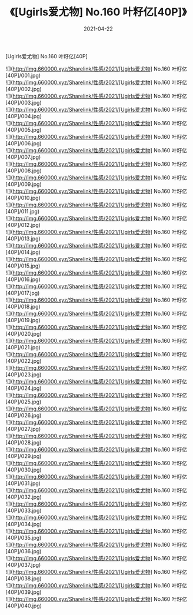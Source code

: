 ﻿---
layout: post
title:  《[Ugirls爱尤物] No.160 叶籽亿[40P]》
date:   2021-04-22
img: http://img.660000.xyz/Sharelink/性感/2021/[Ugirls爱尤物] No.160 叶籽亿[40P]/000.jpg
categories: [美女, 清纯, 唯美]
---

[Ugirls爱尤物] No.160 叶籽亿[40P]

  ![](http://img.660000.xyz/Sharelink/性感/2021/[Ugirls爱尤物] No.160 叶籽亿[40P]/001.jpg) <br> ![](http://img.660000.xyz/Sharelink/性感/2021/[Ugirls爱尤物] No.160 叶籽亿[40P]/002.jpg) <br> ![](http://img.660000.xyz/Sharelink/性感/2021/[Ugirls爱尤物] No.160 叶籽亿[40P]/003.jpg) <br> ![](http://img.660000.xyz/Sharelink/性感/2021/[Ugirls爱尤物] No.160 叶籽亿[40P]/004.jpg) <br> ![](http://img.660000.xyz/Sharelink/性感/2021/[Ugirls爱尤物] No.160 叶籽亿[40P]/005.jpg) <br> ![](http://img.660000.xyz/Sharelink/性感/2021/[Ugirls爱尤物] No.160 叶籽亿[40P]/006.jpg) <br> ![](http://img.660000.xyz/Sharelink/性感/2021/[Ugirls爱尤物] No.160 叶籽亿[40P]/007.jpg) <br> ![](http://img.660000.xyz/Sharelink/性感/2021/[Ugirls爱尤物] No.160 叶籽亿[40P]/008.jpg) <br> ![](http://img.660000.xyz/Sharelink/性感/2021/[Ugirls爱尤物] No.160 叶籽亿[40P]/009.jpg) <br> ![](http://img.660000.xyz/Sharelink/性感/2021/[Ugirls爱尤物] No.160 叶籽亿[40P]/010.jpg) <br> ![](http://img.660000.xyz/Sharelink/性感/2021/[Ugirls爱尤物] No.160 叶籽亿[40P]/011.jpg) <br> ![](http://img.660000.xyz/Sharelink/性感/2021/[Ugirls爱尤物] No.160 叶籽亿[40P]/012.jpg) <br> ![](http://img.660000.xyz/Sharelink/性感/2021/[Ugirls爱尤物] No.160 叶籽亿[40P]/013.jpg) <br> ![](http://img.660000.xyz/Sharelink/性感/2021/[Ugirls爱尤物] No.160 叶籽亿[40P]/014.jpg) <br> ![](http://img.660000.xyz/Sharelink/性感/2021/[Ugirls爱尤物] No.160 叶籽亿[40P]/015.jpg) <br> ![](http://img.660000.xyz/Sharelink/性感/2021/[Ugirls爱尤物] No.160 叶籽亿[40P]/016.jpg) <br> ![](http://img.660000.xyz/Sharelink/性感/2021/[Ugirls爱尤物] No.160 叶籽亿[40P]/017.jpg) <br> ![](http://img.660000.xyz/Sharelink/性感/2021/[Ugirls爱尤物] No.160 叶籽亿[40P]/018.jpg) <br> ![](http://img.660000.xyz/Sharelink/性感/2021/[Ugirls爱尤物] No.160 叶籽亿[40P]/019.jpg) <br> ![](http://img.660000.xyz/Sharelink/性感/2021/[Ugirls爱尤物] No.160 叶籽亿[40P]/020.jpg) <br> ![](http://img.660000.xyz/Sharelink/性感/2021/[Ugirls爱尤物] No.160 叶籽亿[40P]/021.jpg) <br> ![](http://img.660000.xyz/Sharelink/性感/2021/[Ugirls爱尤物] No.160 叶籽亿[40P]/022.jpg) <br> ![](http://img.660000.xyz/Sharelink/性感/2021/[Ugirls爱尤物] No.160 叶籽亿[40P]/023.jpg) <br> ![](http://img.660000.xyz/Sharelink/性感/2021/[Ugirls爱尤物] No.160 叶籽亿[40P]/024.jpg) <br> ![](http://img.660000.xyz/Sharelink/性感/2021/[Ugirls爱尤物] No.160 叶籽亿[40P]/025.jpg) <br> ![](http://img.660000.xyz/Sharelink/性感/2021/[Ugirls爱尤物] No.160 叶籽亿[40P]/026.jpg) <br> ![](http://img.660000.xyz/Sharelink/性感/2021/[Ugirls爱尤物] No.160 叶籽亿[40P]/027.jpg) <br> ![](http://img.660000.xyz/Sharelink/性感/2021/[Ugirls爱尤物] No.160 叶籽亿[40P]/028.jpg) <br> ![](http://img.660000.xyz/Sharelink/性感/2021/[Ugirls爱尤物] No.160 叶籽亿[40P]/029.jpg) <br> ![](http://img.660000.xyz/Sharelink/性感/2021/[Ugirls爱尤物] No.160 叶籽亿[40P]/030.jpg) <br> ![](http://img.660000.xyz/Sharelink/性感/2021/[Ugirls爱尤物] No.160 叶籽亿[40P]/031.jpg) <br> ![](http://img.660000.xyz/Sharelink/性感/2021/[Ugirls爱尤物] No.160 叶籽亿[40P]/032.jpg) <br> ![](http://img.660000.xyz/Sharelink/性感/2021/[Ugirls爱尤物] No.160 叶籽亿[40P]/033.jpg) <br> ![](http://img.660000.xyz/Sharelink/性感/2021/[Ugirls爱尤物] No.160 叶籽亿[40P]/034.jpg) <br> ![](http://img.660000.xyz/Sharelink/性感/2021/[Ugirls爱尤物] No.160 叶籽亿[40P]/035.jpg) <br> ![](http://img.660000.xyz/Sharelink/性感/2021/[Ugirls爱尤物] No.160 叶籽亿[40P]/036.jpg) <br> ![](http://img.660000.xyz/Sharelink/性感/2021/[Ugirls爱尤物] No.160 叶籽亿[40P]/037.jpg) <br> ![](http://img.660000.xyz/Sharelink/性感/2021/[Ugirls爱尤物] No.160 叶籽亿[40P]/038.jpg) <br> ![](http://img.660000.xyz/Sharelink/性感/2021/[Ugirls爱尤物] No.160 叶籽亿[40P]/039.jpg) <br> ![](http://img.660000.xyz/Sharelink/性感/2021/[Ugirls爱尤物] No.160 叶籽亿[40P]/040.jpg) <br>